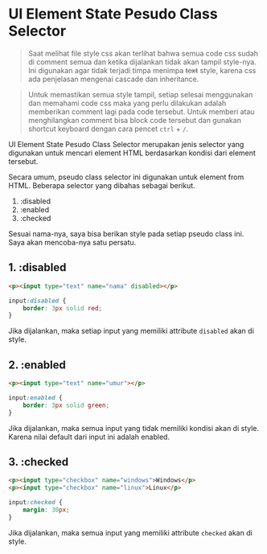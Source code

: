 # UI Element State Pesudo Class Selector

> Saat melihat file style css akan terlihat bahwa semua code css sudah di comment semua dan ketika dijalankan tidak akan tampil style-nya. Ini digunakan agar tidak terjadi timpa menimpa <s>text</s> style, karena css ada penjelasan mengenai cascade dan inheritance.

> Untuk memastikan semua style tampil, setiap selesai menggunakan dan memahami code css maka yang perlu dilakukan adalah memberikan comment lagi pada code tersebut. Untuk memberi atau menghilangkan comment bisa block code tersebut dan gunakan shortcut keyboard dengan cara pencet `ctrl` + `/`.

UI Element State Pesudo Class Selector merupakan jenis selector yang digunakan untuk mencari element HTML berdasarkan kondisi dari element tersebut.

Secara umum, pseudo class selector ini digunakan untuk element from HTML. Beberapa selector yang dibahas sebagai berikut.

1. :disabled
2. :enabled
3. :checked

Sesuai nama-nya, saya bisa berikan style pada setiap pseudo class ini. Saya akan mencoba-nya satu persatu.

## 1. :disabled

```html
<p><input type="text" name="nama" disabled></p>
```

```css
input:disabled {
    border: 3px solid red;
}
```

Jika dijalankan, maka setiap input yang memiliki attribute `disabled` akan di style.

## 2. :enabled

```html
<p><input type="text" name="umur"></p>
```

```css
input:enabled {
    border: 3px solid green;
}
```

Jika dijalankan, maka semua input yang tidak memiliki kondisi akan di style. Karena nilai default dari input ini adalah enabled.

## 3. :checked

```html
<p><input type="checkbox" name="windows">Windows</p>
<p><input type="checkbox" name="linux">Linux</p>
```

```css
input:checked {
    margin: 30px;
}
```

Jika dijalankan, maka semua input yang memiliki attribute `checked` akan di style.



